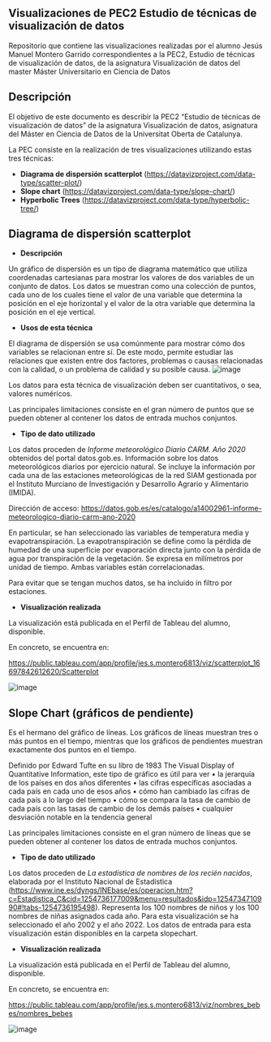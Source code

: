 ## Visualizaciones de PEC2 Estudio de técnicas de visualización de datos

Repositorio que contiene las visualizaciones realizadas por el alumno Jesús Manuel Montero Garrido correspondientes a la PEC2, Estudio de técnicas de visualización de datos, de la asignatura Visualización de datos del master  Máster Universitario en Ciencia de Datos

## Descripción

El objetivo de este documento es describir la PEC2 “Estudio de técnicas de visualización de datos” de la asignatura Visualización de datos, asignatura del Máster en Ciencia de Datos de la Universitat Oberta de Catalunya. 

La PEC consiste en la realización de tres visualizaciones utilizando estas tres técnicas:

*	**Diagrama de dispersión scatterplot** (https://datavizproject.com/data-type/scatter-plot/)
*	**Slope chart** (https://datavizproject.com/data-type/slope-chart/)
*	**Hyperbolic Trees** (https://datavizproject.com/data-type/hyperbolic-tree/)

## Diagrama de dispersión scatterplot

* **Descripción**

Un gráfico de dispersión es un tipo de diagrama matemático que utiliza coordenadas cartesianas para mostrar los valores de dos variables de un conjunto de datos. Los datos se muestran como una colección de puntos, cada uno de los cuales tiene el valor de una variable que determina la posición en el eje horizontal y el valor de la otra variable que determina la posición en el eje vertical.

* **Usos de esta técnica**

El diagrama de dispersión se usa comúnmente para mostrar cómo dos variables se relacionan entre sí. De este modo, permite estudiar las relaciones que existen entre dos factores, problemas o causas relacionadas con la calidad, o un problema de calidad y su posible causa.
![image](https://user-images.githubusercontent.com/103445965/204878816-c2d62f70-90a0-4e41-afcd-8a6012b2d325.png)

Los datos para esta técnica de visualización deben ser cuantitativos, o sea, valores numéricos. 

Las principales limitaciones consiste en el gran número de puntos que se pueden obtener al contener los datos de entrada muchos conjuntos.

* **Tipo de dato utilizado**

Los datos proceden de *Informe meteorológico Diario CARM. Año 2020* obtenidos del portal datos.gob.es. Información sobre los datos meteorológicos diarios por ejercicio natural. Se incluye la información por cada una de las estaciones meteorológicas de la red SIAM gestionada por el Instituto Murciano de Investigación y Desarrollo Agrario y Alimentario (IMIDA).

Dirección de acceso: https://datos.gob.es/es/catalogo/a14002961-informe-meteorologico-diario-carm-ano-2020

En particular, se han seleccionado las variables de temperatura media y evapotranspiración. La evapotranspiración se define como la pérdida de humedad de una superficie por evaporación directa junto con la pérdida de agua por transpiración de la vegetación. Se expresa en milímetros por unidad de tiempo. Ambas variables están correlacionadas. 

Para evitar que se tengan muchos datos, se ha incluido in filtro por estaciones.
 
* **Visualización realizada**

La visualización está publicada en el Perfil de Tableau del alumno, disponible.

En concreto, se encuentra en:

https://public.tableau.com/app/profile/jes.s.montero6813/viz/scatterplot_16697842612620/Scatterplot

![image](https://user-images.githubusercontent.com/103445965/204886441-81764fc5-5046-4361-88c4-eaa897899fc7.png)


## Slope Chart (gráficos de pendiente)

Es el hermano del gráfico de líneas. Los gráficos de líneas muestran tres o más puntos en el tiempo, mientras que los gráficos de pendientes muestran exactamente dos puntos en el tiempo.

Definido por Edward Tufte en su libro de 1983 The Visual Display of Quantitative Information, este tipo de gráfico es útil para ver 
•	la jerarquía de los países en dos años diferentes
•	las cifras específicas asociadas a cada país en cada uno de esos años 
•	cómo han cambiado las cifras de cada país a lo largo del tiempo 
•	cómo se compara la tasa de cambio de cada país con las tasas de cambio de los demás países 
•	cualquier desviación notable en la tendencia general 

Las principales limitaciones consiste en el gran número de líneas que se pueden obtener al contener los datos de entrada muchos conjuntos.

* **Tipo de dato utilizado**

Los datos proceden de *La estadística de nombres de los recién nacidos*, elaborada por el Instituto Nacional de Estadística (https://www.ine.es/dyngs/INEbase/es/operacion.htm?c=Estadistica_C&cid=1254736177009&menu=resultados&idp=1254734710990#!tabs-1254736195498). Representa los 100 nombres de niños y los 100 nombres de niñas asignados cada año. Para esta visualización se ha seleccionado el año 2002 y el año 2022. Los datos de entrada para esta visualización están disponibles en la carpeta slopechart.

* **Visualización realizada**

La visualización está publicada en el Perfil de Tableau del alumno, disponible.

En concreto, se encuentra en:

https://public.tableau.com/app/profile/jes.s.montero6813/viz/nombres_bebes/nombres_bebes

![image](https://user-images.githubusercontent.com/103445965/204886329-a89127f1-03e9-41a6-a966-52e4930152d9.png)


